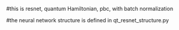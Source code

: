 #this is resnet, quantum Hamiltonian, pbc, with batch normalization

#the neural network structure is defined in qt_resnet_structure.py